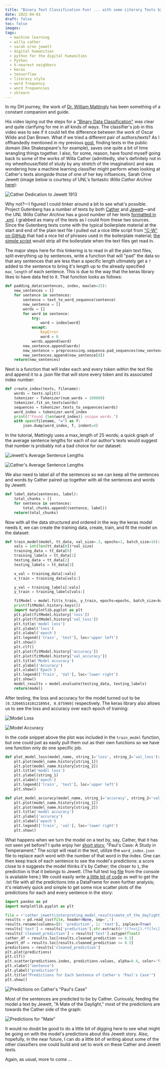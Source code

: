 ```yaml
---
title: "Binary Text Classification Fun! ... with some Literary Texts by Willa Cather and Sarah Orne Jewett"
date: 2022-04-01
draft: false
toc: false
images:
tags:
  - machine learning
  - willa cather
  - sarah orne jewett
  - digital humanities
  - python for the digital humanities
  - Python
  - k-nearest neighbors
  - keras
  - tensorflow
  - literary style
  - word frequency
  - word frequencies
  - sklearn
---
```


In my DH journey, the work of [Dr. William Mattingly](https://pythonhumanities.com/python-for-dh-course/) has been something of a constant companion and guide.

His video laying out the steps for a ["Binary Data Classification"](https://www.youtube.com/watch?v=tPgQH5UTC9k) was clear and quite clarifying for me in all kinds of ways. The classifier's job in this video was to see if it could tell the difference between the work of Oscar Wilde and Dan Brown. What if we tried a different pair of authors/texts? As I offhandedly mentioned in my previous [post](https://kspicer80.github.io/posts/2022-03-29-vector-space-models-and-shakespeare/), finding texts in the public domain (like Shakespeare's for example), saves one quite a bit of time wrangling things together. I also, for some, reason, have found myself going back to some of the works of Willa Cather (admittedly, she's definitely not in my wheelhouse/field of study by any stretch of the imagination) and was wondering how a machine learning classifier might perform when looking at Cather's texts alongside those of one of her key influences, Sarah Orne Jewett (image below is courtesy of UNL's fantastic _Willa Cather Archive_ [here](https://cather.unl.edu/writings/books/0017)):

![Cather Dedication to Jewett 1913](/images/imgforblogposts/post_10/o_pioneers_1913_dedication_to_jewett.png)

Why not?—I figured I could tinker around a bit to see what's possible. Project Gutenberg has a number of texts by both [Cather](https://www.gutenberg.org/ebooks/author/22) and [Jewett](https://www.gutenberg.org/ebooks/author/202)—and the UNL _Willa Cather Archive_ has a good number of her texts [formatted in .xml](https://cather.unl.edu/writings/books). I grabbed as many of the texts as I could from these two sources. Since the Gutenberg texts come with the typical boilerplate material at the start and end of the plain text file I pulled out a nice little script from ["C-W" on GitHub](https://github.com/c-w/gutenberg) that had a nice list of phrases used in the boilerplate material; [the simple script](https://github.com/kspicer80/authorship_attribution_studies/blob/main/cather_jewett/strip_headers_and_footers.py) would strip all the boilerplate when the text files get read in.

The major steps here for this tinkering is to read in all the plain text files, split everything up by sentences, write a function that will "pad" the data so that any sentences that are less than a specific length ultimately get a ```?``` added to the sentence to bring it's length up to the already specified ```max_length``` of each sentence. This is due to the way that the keras library likes to have data fed to it. That function looks as follows:

``` python
def padding_data(sentences, index, maxlen=25):
    new_sentences = []
    for sentence in sentences:
        sentence = text_to_word_sequence(sentence)
        new_sentence = []
        words = []
        for word in sentence:
            try:
                word = index[word]
            except:
                KeyError
                word = 0
            words.append(word)
        new_sentence.append(words)
        new_sentence = preprocessing.sequence.pad_sequences(new_sentence, maxlen=maxlen, padding='post')
        new_sentences.append(new_sentence[0])
    return(new_sentences)
  ```

Next is a function that will index each and every token within the text file and append it to a .json file that will store every token and its associated index number:

``` python
def create_index(texts, filename):
    words = texts.split()
    tokenizer = Tokenizer(num_words = 100000)
    tokenizer.fit_on_texts(words)
    sequences = tokenizer.texts_to_sequences(words)
    word_index = tokenizer.word_index
    print(f"Found {len(word_index)} unique words.")
    with open(filename, "w") as f:
        json.dump(word_index, f, indent=4)
```

In the tutorial, Mattingly uses a max_length of 25 words; a quick graph of the average sentence lengths for each of our author's texts would suggest that number is probably not a bad choice for our dataset:

![Jewett's Average Sentence Lengths](/images/imgforblogposts/post_10/jewett_mean_sentence_lengths.png)

![Cather's Average Sentence Lengths](/images/imgforblogposts/post_10/cather_mean_sentence_lengths.png)

We also need to label all of the sentences so we can keep all the sentences and words by Cather paired up together with all the sentences and words by Jewett:

``` python
def label_data(sentences, label):
    total_chunks = []
    for sentence in sentences:
        total_chunks.append((sentence, label))
    return(total_chunks)
```

Now with all the data structured and ordered in the way the keras model needs it, we can create the training data, create, train, and fit the model on the dataset:

``` python
def train_model(model, tt_data, val_size=.3, epochs=1, batch_size=16):
    vals = int(len(tt_data[0])*val_size)
    training_data = tt_data[0]
    training_labels = tt_data[1]
    testing_data = tt_data[2]
    testing_labels = tt_data[3]

    x_val = training_data[:vals]
    x_train = training_data[vals:]

    y_val = training_labels[:vals]
    y_train = training_labels[vals:]

    fitModel = model.fit(x_train, y_train, epochs=epochs, batch_size=batch_size, validation_data=(x_val, y_val), verbose=2, shuffle=True)
    print(fitModel.history.keys())
    import matplotlib.pyplot as plt
    plt.plot(fitModel.history['loss'])
    plt.plot(fitModel.history['val_loss'])
    plt.title('model loss')
    plt.ylabel('loss')
    plt.xlabel('epoch')
    plt.legend(['train', 'test'], loc='upper left')
    plt.show()
    plt.clf()
    plt.plot(fitModel.history['accuracy'])
    plt.plot(fitModel.history['val_accuracy'])
    plt.title('Model accuracy')
    plt.ylabel('Accuracy')
    plt.xlabel('Epoch')
    plt.legend(['Train', 'Val'], loc='lower right')
    plt.show()
    model_results = model.evaluate(testing_data, testing_labels)
    return(model)
  ```

After testing, the loss and accuracy for the model turned out to be ```[0.32046514101210954, 0.875969]``` respectively. The keras library also allows us to see the loss and accuracy over each epoch of training:

![Model Loss](/images/imgforblogposts/post_10/model_loss.png)

![Model Accuracy](/images/imgforblogposts/post_10/model_accuracy.png)

In the code snippet above the plot was included in the ```train_model``` function, but one could just as easily pull them out as their own functions so we have one function only do one specific job.

``` python
def plot_model_loss(model_name, string_1='loss', string_2='val_loss'):
    plt.plot(model_name.history[string_1])
    plt.plot(model_name.history[string_2])
    plt.title('model loss')
    plt.ylabel(string_1)
    plt.xlabel('epoch')
    plt.legend(['train', 'test'], loc='upper left')
    plt.show()

def plot_model_accuracy(model_name, string_1='accuracy', string_2='val_accuracy'):
    plt.plot(model_name.history[string_1])
    plt.plot(model_name.history[string_2])
    plt.title('model accuracy')
    plt.ylabel('accuracy')
    plt.xlabel('epoch')
    plt.legend(['train', 'val'], loc='lower right')
    plt.show()
```

What happens when we turn the model on a text by, say, Cather, that it has not seen yet before? I quite enjoy her [short story](https://cather.unl.edu/writings/shortfiction/ss006), "Paul's Case: A Study in Temperament." The script will read in the text, utilize the ```word_index.json``` file to replace each word with the number of that word in the index. One can then keep track of each sentence to see the model's predictions: a score close to ```0``` suggests the model thinks it's by Cather; the closer to ```1```, the prediction is that it belongs to Jewett. (The full test log [file](https://github.com/kspicer80/authorship_attribution_studies/blob/main/cather_jewett/logging_predictions/test_log_file.txt) from the console is available here.) We could easily write [a little bit of code](https://github.com/kspicer80/authorship_attribution_studies/blob/main/cather_jewett/interpreting_model_results/model_results_to_df.py) as well to get the .txt file with all the predictions into a DataFrame for even further analysis; it's relatively quick and simple to get some nice scatter plots of the predictions for each and every sentence in the story:

``` python
import pandas as pd
import matplotlib.pyplot as plt

file = r'cather_jewett\interpreting_model_results\mate_of_the_daylight_results.txt'
results = pd.read_csv(file, header=None, sep=',')
results.rename(columns={0: 'prediction', 1: 'text'}, inplace=True)
results['test'] = results['prediction'].str.extract(r'((?<=\[).*?(?=\]))')
results['cleaned_prediction'] = results['test'].astype(float)
cather_df = results.loc[results.cleaned_prediction <= 0.5]
jewett_df = results.loc[results.cleaned_prediction >= 0.5]
predictions = results['cleaned_prediction']
plt.plot(predictions)
plt.clf()
plt.scatter(predictions.index, predictions.values, alpha=0.4, color='firebrick')
plt.xlabel("sentence")
plt.ylabel("prediction")
plt.title("Predictions for Each Sentence of Cather's 'Paul's Case'")
plt.show()
```

![Predictions on Cather's "Paul's Case"](/images/imgforblogposts/post_10/model_predictions_scatter_for_pauls_case.png) 

Most of the sentences are predicted to be by Cather. Curiously, feeding the model a text by Jewett, "A Mate of the Daylight," most of the predictions are towards the Cather side of the graph:

![Predictions for "Mate"](/images/imgforblogposts/post_10/model_predictions_scatter_for_mate.png)

It would no doubt be good to do a little bit of digging here to see what might be going on with the model's predictions about this Jewett story. Also, hopefully, in the near future, I can do a little bit of writing about some of the other classifiers one could build and set to work on these Cather and Jewett texts. 

Again, as usual, more to come ...
